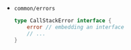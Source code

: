 - `common/errors`
	
    ```go
    type CallStackError interface {
        error // embedding an interface
        // ...
    }
    ```
